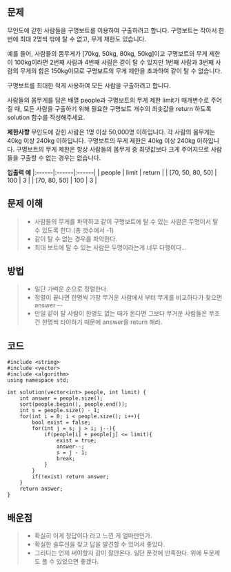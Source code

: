 ## 문제
무인도에 갇힌 사람들을 구명보트를 이용하여 구출하려고 합니다. 구명보트는 작아서 한 번에 최대 2명씩 밖에 탈 수 없고, 무게 제한도 있습니다.

예를 들어, 사람들의 몸무게가 [70kg, 50kg, 80kg, 50kg]이고 구명보트의 무게 제한이 100kg이라면 2번째 사람과 4번째 사람은 같이 탈 수 있지만 1번째 사람과 3번째 사람의 무게의 합은 150kg이므로 구명보트의 무게 제한을 초과하여 같이 탈 수 없습니다.

구명보트를 최대한 적게 사용하여 모든 사람을 구출하려고 합니다.

사람들의 몸무게를 담은 배열 people과 구명보트의 무게 제한 limit가 매개변수로 주어질 때, 모든 사람을 구출하기 위해 필요한 구명보트 개수의 최솟값을 return 하도록 solution 함수를 작성해주세요.

**제한사항**
무인도에 갇힌 사람은 1명 이상 50,000명 이하입니다.
각 사람의 몸무게는 40kg 이상 240kg 이하입니다.
구명보트의 무게 제한은 40kg 이상 240kg 이하입니다.
구명보트의 무게 제한은 항상 사람들의 몸무게 중 최댓값보다 크게 주어지므로 사람들을 구출할 수 없는 경우는 없습니다.

**입출력 예**
|:------|:------|:------|
| people | limit | return |
| [70, 50, 80, 50] | 100 | 3 |
| [70, 80, 50] | 100 | 3 |

## 문제 이해
>* 사람들의 무게를 파악하고 같이 구명보트에 탈 수 있는 사람은 두명이서 탈 수 있도록 한다.(총 갯수에서 -1)
>* 같이 탈 수 없는 경우를 파악한다.
>* 최대 보트에 탈 수 있는 사람은 두명이라는게 너무 다행이다...

## 방법
>* 일단 가벼운 순으로 정렬한다.
>* 정렬이 끝나면 한명씩 가장 무거운 사람에서 부터 무게를 비교하다가 찾으면 answer --
>* 만일 같이 탈 사람이 한명도 없는 때가 온다면 그보다 무거운 사람들은 무조건 한명씩 타야하기 때문에 answer을 return 해라.

## 코드
    #include <string>
    #include <vector>
    #include <algorithm>
    using namespace std;

    int solution(vector<int> people, int limit) {
        int answer = people.size();
        sort(people.begin(), people.end());
        int s = people.size() - 1;
        for(int i = 0; i < people.size(); i++){
            bool exist = false;
            for(int j = s; j > i; j--){
                if(people[i] + people[j] <= limit){
                    exist = true;
                    answer--;
                    s = j - 1;
                    break;
                }
            }
            if(!exist) return answer;
        }
        return answer;
    }


## 배운점
>* 확실히 이게 정답이다 라고 느낀 게 얼마만인가.
>* 확실한 솔루션을 찾고 답을 발견할 수 있어서 좋았다.
>* 그리디는 언제 써야할지 감이 잘안온다. 일단 푼것에 만족한다. 위에 두문제도 풀 수 있었으면 좋겠다.

